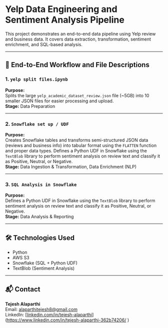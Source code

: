 # Yelp Data Engineering and Sentiment Analysis Pipeline

This project demonstrates an end-to-end data pipeline using Yelp review and business data. It covers data extraction, transformation, sentiment enrichment, and SQL-based analysis.

---

## 🔄 End-to-End Workflow and File Descriptions

### 1. `yelp split files.ipynb`  
**Purpose:**  
Splits the large `yelp_academic_dataset_review.json` file (~5GB) into 10 smaller JSON files for easier processing and upload.  
**Stage:** Data Preparation

---

### 2. `Snowflake set up / UDF`  
**Purpose:**  
Creates Snowflake tables and transforms semi-structured JSON data (reviews and business info) into tabular format using the `FLATTEN` function and proper data types. 
Defines a Python UDF in Snowflake using the `TextBlob` library to perform sentiment analysis on review text and classify it as Positive, Neutral, or Negative.  
**Stage:** Data Ingestion & Transformation, Data Enrichment (NLP)

---

### 3. `SQL Analysis in Snowflake`  
**Purpose:**  
Defines a Python UDF in Snowflake using the `TextBlob` library to perform sentiment analysis on review text and classify it as Positive, Neutral, or Negative.  
**Stage:** Data Analysis & Reporting

---

## 🛠️ Technologies Used

- Python
- AWS S3
- Snowflake (SQL + Python UDF)
- TextBlob (Sentiment Analysis)

---

## 📬 Contact

**Tejesh Alaparthi**  
Email: alaparthitejesh8@gmail.com  
LinkedIn: [[linkedin.com/in/tejesh-alaparthi](https://linkedin.com/in/tejesh-alaparthi)](https://www.linkedin.com/in/tejesh-alaparthi-362b74206/
)

